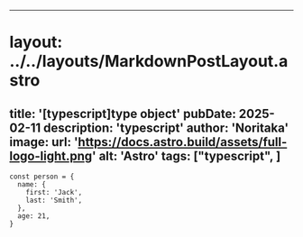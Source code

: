 
---
# layout: ../../layouts/MarkdownPostLayout.astro
title: '[typescript]type object'
pubDate: 2025-02-11
description: 'typescript'
author: 'Noritaka'
image:
    url: 'https://docs.astro.build/assets/full-logo-light.png'
    alt: 'Astro'
tags: ["typescript", ]
---



```
const person = {
  name: {
    first: 'Jack',
    last: 'Smith',
  },
  age: 21,
}
```
